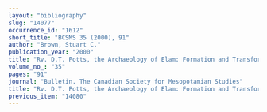 ```yaml
---
layout: "bibliography"
slug: "14077"
occurrence_id: "1612"
short_title: "BCSMS 35 (2000), 91"
author: "Brown, Stuart C."
publication_year: "2000"
title: "Rv. D.T. Potts, the Archaeology of Elam: Formation and Transformation of an Ancient Iranian Site (Cambridge 1999)"
volume_no_: "35"
pages: "91"
journal: "Bulletin. The Canadian Society for Mesopotamian Studies"
title: "Rv. D.T. Potts, the Archaeology of Elam: Formation and Transformation of an Ancient Iranian Site (Cambridge 1999)"
previous_item: "14080"
---
```

